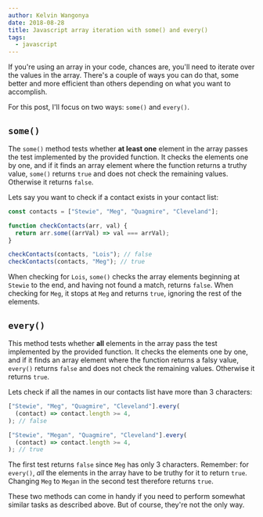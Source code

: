 ```yaml
---
author: Kelvin Wangonya
date: 2018-08-28
title: Javascript array iteration with some() and every()
tags:
  - javascript
---
```


If you're using an array in your code, chances are, you'll need to
iterate over the values in the array. There's a couple of ways you can
do that, some better and more efficient than others depending on what
you want to accomplish.

For this post, I'll focus on two ways: `some()` and
`every()`.

## `some()`

The `some()` method tests whether **at least one** element in
the array passes the test implemented by the provided function. It
checks the elements one by one, and if it finds an array element where
the function returns a truthy value, `some()` returns
`true` and does not check the remaining values. Otherwise it
returns `false`.

Lets say you want to check if a contact exists in your contact list:

```javascript
const contacts = ["Stewie", "Meg", "Quagmire", "Cleveland"];

function checkContacts(arr, val) {
  return arr.some((arrVal) => val === arrVal);
}

checkContacts(contacts, "Lois"); // false
checkContacts(contacts, "Meg"); // true
```

When checking for `Lois`, `some()` checks the
array elements beginning at `Stewie` to the end, and having
not found a match, returns `false`. When checking for
`Meg`, it stops at `Meg` and returns
`true`, ignoring the rest of the elements.

## `every()`

This method tests whether **all** elements in the array pass the test
implemented by the provided function. It checks the elements one by one,
and if it finds an array element where the function returns a falsy
value, `every()` returns `false` and does not
check the remaining values. Otherwise it returns `true`.

Lets check if all the names in our contacts list have more than 3
characters:

```javascript
["Stewie", "Meg", "Quagmire", "Cleveland"].every(
  (contact) => contact.length >= 4,
); // false

["Stewie", "Megan", "Quagmire", "Cleveland"].every(
  (contact) => contact.length >= 4,
); // true
```

The first test returns `false` since `Meg` has
only 3 characters. Remember: for `every()`, _all_ the
elements in the array have to be truthy for it to return
`true`. Changing `Meg` to `Megan` in
the second test therefore returns `true`.

These two methods can come in handy if you need to perform somewhat
similar tasks as described above. But of course, they're not the only
way.
